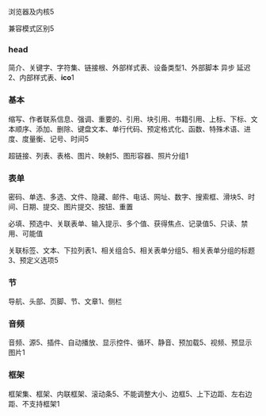 浏览器及内核5

兼容模式区别5

### head

简介、关键字、字符集、链接根、外部样式表、设备类型1、外部脚本 异步 延迟2、内部样式表、**ico**1

### 基本

缩写、作者联系信息、强调、重要的、引用、块引用、书籍引用、上标、下标、文本顺序、添加、删除、键盘文本、单行代码、预定格式化、函数、特殊术语、进度、度量衡、记号、时间5

超链接、列表、表格、图片、映射5、图形容器、照片分组1

### 表单

密码、单选、多选、文件、隐藏、邮件、电话、网址、数字、搜索框、滑块5、时间、日期、提交、图片提交、按钮、重置

必填、预选中、关联表单、输入提示、多个值、获得焦点、记录值5、只读、禁用、可能值

关联标签、文本、下拉列表1、相关组合5、相关表单分组5、相关表单分组的标题3、预定义选项5

### 节

导航、头部、页脚、节、文章1、侧栏

### 音频

音频、源5、插件、自动播放、显示控件、循环、静音、预加载5、视频、预显示图片1

### 框架

框架集、框架、内联框架、滚动条5、不能调整大小、边框5、上下边距、左右边距、不支持框架1
